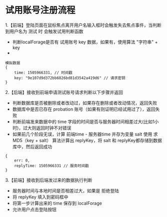 # 试用账号注册流程
1.【前端】登陆页面在鼠标焦点离开用户名输入框时会触发失去焦点事件，当判断到用户名为 测试 时 会触发试用判断函数

* 判断localForage是否有 试用账号 key 数据，如果有，使用算法 "字符串" + key
* 
```
模拟数据
{
    time: 1505966331, // 时间戳
    key: "9e107d9d372bb6826bd81d3542a419d6" // 请求密钥
}
```
2.【后端】接收到前端申请测试账号请求判断以下步骤并返回

 * 判断数据库是否被删除或者改动过，如果存在删除或者改动情况，返回失败
 * 数据库中是否已存在 probation 账号（如果有则证明已经试用过了），返回失败
 * 判断前端发来数据中的 time 字段的时间是否与服务器时间相差过大(比如1小时)，过大则返回时钟不对错误
 * 如果前几个阶段无误，计算 前端time - 服务器time 并存为变量 salt 使用 求MD5（key + salt） 算法计算出 replyKey，将 salt 和 replyKey都存储到数据库中，然后返回成功
```
{
    err: 0,
    replyTime: 1505966331 // 服务时间戳
}
```

3.【前端】接收到后端发过来的数据执行判断

 * 服务器时间与本地时间是否相差过大，如果是 拒绝登陆
 * 将 replyKey 填入到密码框中
 * 将第一步计算出来的 time 保存到 localForage
 * 允许用户点击登陆按钮

